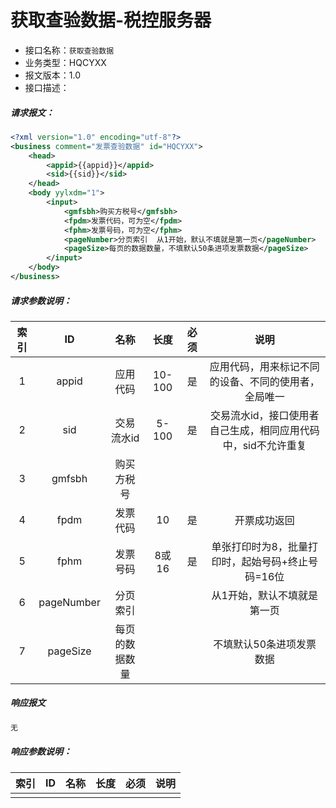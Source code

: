 # 获取查验数据-税控服务器

- 接口名称：`获取查验数据`
- 业务类型：HQCYXX
- 报文版本：1.0
- 接口描述：

##### 请求报文：

```xml
<?xml version="1.0" encoding="utf-8"?>
<business comment="发票查验数据" id="HQCYXX">
	<head>
		<appid>{{appid}}</appid>
		<sid>{{sid}}</sid>
	</head>
	<body yylxdm="1">
		<input>
			<gmfsbh>购买方税号</gmfsbh>
			<fpdm>发票代码，可为空</fpdm>
			<fphm>发票号码，可为空</fphm>
			<pageNumber>分页索引  从1开始，默认不填就是第一页</pageNumber>
			<pageSize>每页的数据数量，不填默认50条进项发票数据</pageSize>
		</input>
	</body>
</business>
```

##### 请求参数说明：

|  索引  |     ID     |   名称    |   长度   |  必须  |                说明                 |
| :--: | :--------: | :-----: | :----: | :--: | :-------------------------------: |
|  1   |   appid    |  应用代码   | 10-100 |  是   |    应用代码，用来标记不同的设备、不同的使用者，全局唯一     |
|  2   |    sid     | 交易流水id  | 5-100  |  是   | 交易流水id，接口使用者自己生成，相同应用代码中，sid不允许重复 |
|  3   |   gmfsbh   |  购买方税号  |        |      |                                   |
|  4   |    fpdm    |  发票代码   |   10   |  是   |              开票成功返回               |
|  5   |    fphm    |  发票号码   |  8或16  |  是   |    单张打印时为8，批量打印时，起始号码+终止号码=16位    |
|  6   | pageNumber |  分页索引   |        |      |          从1开始，默认不填就是第一页           |
|  7   |  pageSize  | 每页的数据数量 |        |      |           不填默认50条进项发票数据           |

##### 响应报文

```xml
无
```

##### 响应参数说明：

|  索引  |  ID  |  名称  |  长度  |  必须  |  说明  |
| :--: | :--: | :--: | :--: | :--: | :--: |
|      |      |      |      |      |      |

